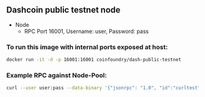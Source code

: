 ## Dashcoin public testnet node

- Node
  - RPC Port 16001, Username: user, Password: pass

### To run this image with internal ports exposed at host:

```bash
docker run -it -d -p 16001:16001 coinfoundry/dash-public-testnet
```

### Example RPC against Node-Pool:

```bash
curl --user user:pass --data-binary '{"jsonrpc": "1.0", "id":"curltest", "method": "getinfo", "params": [] }' -H 'content-type: application/json;' http://127.0.0.1:16001/
```
